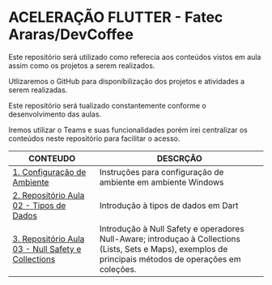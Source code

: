 # ACELERAÇÃO FLUTTER - Fatec Araras/DevCoffee

Este repositório será utilizado como referecia aos conteúdos vistos em aula assim como os projetos a serem realizados.

Utlizaremos o GitHub para disponibilização dos projetos e atividades a serem realizadas.

Este repositório será tualizado constantemente conforme o desenvolvimento das aulas.

Iremos utilizar o Teams e suas funcionalidades porém irei centralizar os conteúdos neste repositório para facilitar o acesso.

CONTEUDO | DESCRÇÃO
-- | --
[1. Configuração de Ambiente](ambiente/configuracao_ambiente.md) | Instruções para configuração de ambiente em ambiente Windows
[2. Repositório Aula 02 - Tipos de Dados](https://github.com/f290SI/dart_application_acf_tipos_de_dados)| Introdução à tipos de dados em Dart
[3. Repositório Aula 03 - Null Safety e Collections](https://github.com/f290SI/f290_acf_collections)| Introdução à Null Safety  e operadores Null-Aware; introduçao à Collections (Lists, Sets e Maps), exemplos de principais métodos de operações em coleções.
